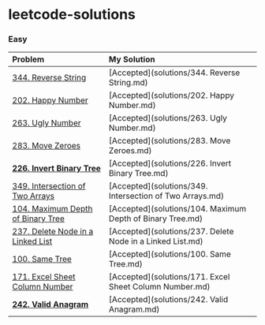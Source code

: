 # leetcode-solutions

### Easy

| Problem | My Solution |
| :-- | :-- |
| [344. Reverse String](https://leetcode.com/problems/reverse-string/) | [Accepted](solutions/344. Reverse String.md) |
| [202. Happy Number](https://leetcode.com/problems/happy-number/) | [Accepted](solutions/202. Happy Number.md) |
| [263. Ugly Number](https://leetcode.com/problems/ugly-number/) | [Accepted](solutions/263. Ugly Number.md) |
| [283. Move Zeroes](https://leetcode.com/problems/move-zeroes/) | [Accepted](solutions/283. Move Zeroes.md) |
| **[226. Invert Binary Tree](https://leetcode.com/problems/invert-binary-tree/)** | [Accepted](solutions/226. Invert Binary Tree.md) |
| [349. Intersection of Two Arrays](https://leetcode.com/problems/intersection-of-two-arrays/) | [Accepted](solutions/349. Intersection of Two Arrays.md) |
| [104. Maximum Depth of Binary Tree](https://leetcode.com/problems/maximum-depth-of-binary-tree/) | [Accepted](solutions/104. Maximum Depth of Binary Tree.md) |
| [237. Delete Node in a Linked List](https://leetcode.com/problems/delete-node-in-a-linked-list/) | [Accepted](solutions/237. Delete Node in a Linked List.md) |
| [100. Same Tree](https://leetcode.com/problems/same-tree/) | [Accepted](solutions/100. Same Tree.md) |
| [171. Excel Sheet Column Number](https://leetcode.com/problems/excel-sheet-column-number/) | [Accepted](solutions/171. Excel Sheet Column Number.md) |
| **[242. Valid Anagram](https://leetcode.com/problems/valid-anagram/)** | [Accepted](solutions/242. Valid Anagram.md) |